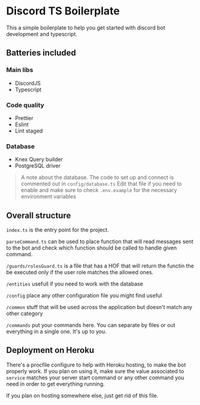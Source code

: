 # Discord TS Boilerplate

This a simple boilerplate to help you get started with discord bot development and typescript.

## Batteries included

### Main libs
- DiscordJS
- Typescript

### Code quality
- Prettier
- Eslint
- Lint staged

### Database
- Knex Query builder
- PostgreSQL driver

> A note about the database. The code to set up and connect is commented out in `config/database.ts`
> Edit that file if you need to enable and make sure to check `.env.example` for the necessary environment
> variables

## Overall structure

`index.ts` is the entry point for the project.

`parseCommand.ts` can be used to place function that will read messages sent to the bot and check
which function should be called to handle given command.

`/guards/rolesGuard.ts` is a file that has a HOF that will return the functin the be executed
only if the user role matches the allowed ones.

`/entities` usefull if you need to work with the database

`/config` place any other configuration file you might find useful

`/common` stuff that will be used across the application but doesn't match any other category

`/commands` put your commands here. You can separate by files or out everything in a single one. It's up to you.

## Deployment on Heroku

There's a procfile configure to help with Heroku hosting, to make the bot properly work.
If you plan on using it, make sure the value associated to `service` matches your server start command
or any other command you need in order to get everything running.

If you plan on hosting somewhere else, just get rid of this file.